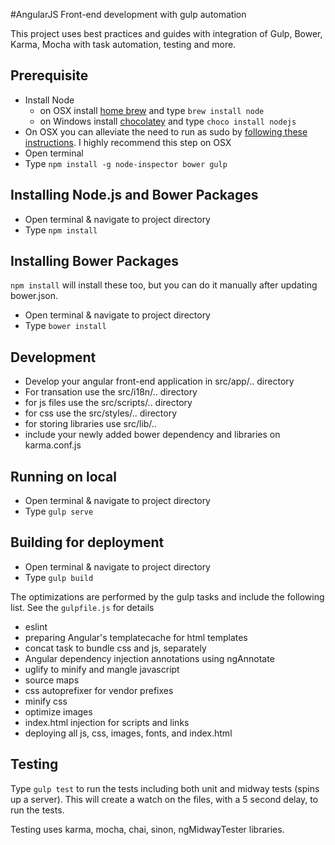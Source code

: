 
#AngularJS Front-end development with gulp automation

This project uses best practices and guides with integration of Gulp, Bower, Karma, Mocha with task automation, testing and more.


## Prerequisite

- Install Node
    - on OSX install [home brew](http://brew.sh/) and type `brew install node`
    - on Windows install [chocolatey](https://chocolatey.org/) and type `choco install nodejs`
- On OSX you can alleviate the need to run as sudo by [following these instructions](https://github.com/sindresorhus/guides/blob/master/npm-global-without-sudo.md). I highly recommend this step on OSX
- Open terminal
- Type `npm install -g node-inspector bower gulp`

## Installing Node.js and Bower Packages
- Open terminal & navigate to project directory
- Type `npm install`

## Installing Bower Packages
`npm install` will install these too, but you can do it manually after updating bower.json.
- Open terminal & navigate to project directory
- Type `bower install`

## Development
- Develop your angular front-end application in src/app/.. directory
- For transation use the src/i18n/.. directory
- for js files use the src/scripts/.. directory
- for css use the src/styles/.. directory
- for storing libraries use src/lib/..
- include your newly added bower dependency and libraries on karma.conf.js

## Running on local
- Open terminal & navigate to project directory
- Type `gulp serve`

## Building for deployment
- Open terminal & navigate to project directory
- Type `gulp build`

The optimizations are performed by the gulp tasks and include the following list. See the `gulpfile.js` for details

- eslint
- preparing Angular's templatecache for html templates
- concat task to bundle css and js, separately
- Angular dependency injection annotations using ngAnnotate
- uglify to minify and mangle javascript
- source maps
- css autoprefixer for vendor prefixes
- minify css
- optimize images
- index.html injection for scripts and links
- deploying all js, css, images, fonts, and index.html

## Testing
Type `gulp test` to run the tests including both unit and midway tests (spins up a server). This will create a watch on the files, with a 5 second delay, to run the tests.

Testing uses karma, mocha, chai, sinon, ngMidwayTester libraries.
